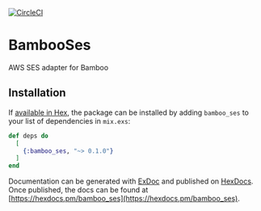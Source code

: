 [![CircleCI](https://circleci.com/gh/kalys/bamboo_ses.svg?style=svg)](https://circleci.com/gh/kalys/bamboo_ses)

# BambooSes

AWS SES adapter for Bamboo

## Installation

If [available in Hex](https://hex.pm/docs/publish), the package can be installed
by adding `bamboo_ses` to your list of dependencies in `mix.exs`:

```elixir
def deps do
  [
    {:bamboo_ses, "~> 0.1.0"}
  ]
end
```

Documentation can be generated with [ExDoc](https://github.com/elixir-lang/ex_doc)
and published on [HexDocs](https://hexdocs.pm). Once published, the docs can
be found at [https://hexdocs.pm/bamboo_ses](https://hexdocs.pm/bamboo_ses).


